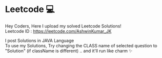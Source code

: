 # Leetcode 💻
Hey Coders, Here I upload my solved Leetcode Solutions! <br>
Leetcode ID : https://leetcode.com/AshwinKumar_JK

I post Solutions in JAVA Language <br>
To use my Solutions, Try changing the CLASS name of selected question to "Solution" (if className is different)
.. and it'll run like charm ✨

